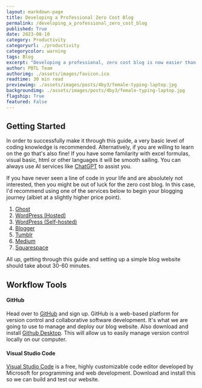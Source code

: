 ```yaml
---
layout: markdown-page
title: Developing a Professional Zero Cost Blog
permalink: /developing_a_professional_zero_cost_blog
published: True
date: 2023-08-10
category: Productivity
categoryurl: ./productivity
categorycolor: warning
tags: Blog
excerpt: "Developing a professional, zero cost blog is now easier than ever thanks to these tools and services. This is the exact roadmap I used to create this blog, and you can do it to."
author: PBTL Team
authorimg: ./assets/images/favicon.ico
readtime: 30 min read
previewimg: ./assets/images/posts/4by3/female-typing-laptop.jpg
backgroundimg: ./assets/images/posts/4by3/female-typing-laptop.jpg
flagship: True
featured: False
---
```


## Getting Started
In order to successfully make it through this guide, a very basic level of coding knowledge is recommended. Alternatively, if you are willing to learn on the go that's also fine! If you have some familarity with excel formulas, visual basic, html or other languages it will be smooth sailing. You can always use AI services like [ChatGPT](https://chat.openai.com/) to assist you.

If you have never seen a line of code in your life and are absolutely not interested, then you might be out of luck for the zero cost blog. In this case, I'd recommend using one of the services below to begin your blogging journey (albiet at a slightly higher price point).

1. [Ghost](https://ghost.org/)
2. [WordPress (Hosted)](https://wordpress.com/)
3. [WordPress (Self-hosted)](https://wordpress.org/)
4. [Blogger](https://www.blogger.com/)
5. [Tumblr](https://www.tumblr.com/)
6. [Medium](https://medium.com/)
7. [Squarespace](https://www.squarespace.com/)

All up, getting through this guide and setting up a simple blog website should take about 30-60 minutes.

## Workflow Tools
#### GitHub
Head over to [GitHub](https://github.com/) and sign up. GitHub is a web-based platform for version control and collaborative software development. It's what we are going to use to manage and deploy our blog website. Also download and install [Github Desktop](https://desktop.github.com/). This will allow us to easily manage version control locally on our computer.

#### Visual Studio Code
[Visual Studio Code](https://code.visualstudio.com/) is a free, highly customizable code editor developed by Microsoft for programming and web development. Download and install this so we can build and test our website. 